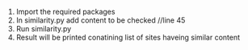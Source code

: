 1. Import the required packages
2. In similarity.py add content to be checked //line 45
3. Run similarity.py
4. Result will be printed conatining list of sites haveing similar content

